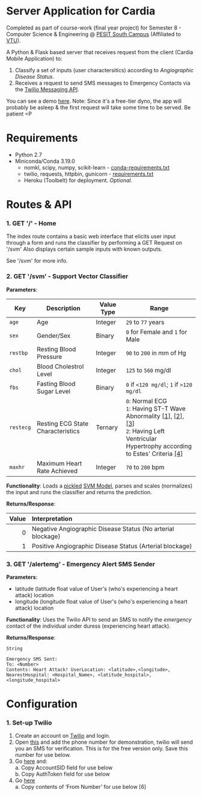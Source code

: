 # Server Application for Cardia

Completed as part of course-work (final year project) for Semester 8 - Computer Science & Engineering @ [PESIT South Campus](http://pesitsouth.pes.edu/) (Affiliated to [VTU](http://vtu.ac.in/)).

A Python & Flask based server that receives request from the client (Cardia Mobile Application) to:

  1. Classify a set of inputs (user charactersitics) according to *Angiographic Disease Status*.
  2. Receives a request to send SMS messages to Emergency Contacts via the [Twilio Messaging API](https://www.twilio.com/sms).
  
You can see a demo [here](fyp-predictor.herokuapp.com). Note: Since it's a free-tier dyno, the app will probably be asleep & the first request will take some time to be served. Be patient =P

# Requirements

* Python 2.7
* Miniconda/Conda 3.19.0
  * nomkl, scipy, numpy, scikit-learn - [conda-requirements.txt](./conda-requirements.txt)
  * twilio, requests, httpbin, gunicorn - [requirements.txt](./requirements.txt)
  * Heroku (Toolbelt) for deployment. _Optional_.
  
# Routes & API

### 1. GET '/' - Home

The index route contains a basic web interface that elicits user input through a form and runs the classifier by performing a GET Request on '/svm'
Also displays certain sample inputs with known outputs. 

See '/svm' for more info.

### 2. GET '/svm' - Support Vector Classifier

**Parameters**:

|Key|Description|Value Type|Range|
|---|---|---|---|
|`age`|Age|Integer|`29` to `77` years|
|`sex`|Gender/Sex|Binary|`0` for Female and `1` for Male|
|`restbp`|Resting Blood Pressure|Integer|`90` to `200` in mm of Hg|
|`chol`|Blood Cholestrol Level|Integer|`125` to `560` mg/dl|
|`fbs`|Fasting Blood Sugar Level|Binary|`0` if `<120 mg/dl`; `1` if `>120 mg/dl`|
|`restecg`|Resting ECG State Characteristics|Ternary|`0`: Normal ECG<br />`1`: Having ST-T Wave Abnormality [[1][tw]], [[2][sw]], [[3][ste]] <br />`2`: Having Left Ventricular Hypertrophy according to Estes' Criteria [[4]][ec]|
|`maxhr`|Maximum Heart Rate Achieved|Integer|`70` to `200` bpm|

[tw]: https://en.wikipedia.org/wiki/T_wave
[sw]: https://en.wikipedia.org/wiki/ST_depression
[ste]: https://en.wikipedia.org/wiki/ST_elevation
[ec]: https://en.wikipedia.org/wiki/Left_ventricular_hypertrophy#ECG_criteria_for_LVH

**Functionality**:
Loads a [pickled](scikit-learn.org/stable/modules/model_persistence.html) [SVM Model](scikit-learn.org/stable/modules/svm.html
), parses and scales (normalizes) the input and runs the classifier and returns the prediction.

**Returns/Response**: 

| Value | Interpretation |
|---:|:---|
|0|Negative Angiographic Disease Status (No arterial blockage)|
|1|Positive Angiographic Disease Status (Arterial blockage)|

### 3. GET '/alertemg' - Emergency Alert SMS Sender

**Parameters**:
* latitude (latitude float value of User's (who's experiencing a heart attack) location
* longitude (longitude float value of User's (who's experiencing a heart attack) location

**Functionality**:
Uses the Twilio API to send an SMS to notify the _emergency_ contact of the individual under duress (experiencing heart attack).

**Returns/Response**:  

`String`

```
Emergency SMS Sent:  
To: <Number>  
Contents: Heart Attack! UserLocation: <latitude>,<longitude>,  
NearestHospital: <Hospital_Name>, <latitude_hospital>,<longitude_hospital>
```

# Configuration

### 1. Set-up Twilio

1. Create an account on [Twilio](https://www.twilio.com/try-twilio) and login.
2. Open [this](https://www.twilio.com/user/account/phone-numbers/verified) and add the phone number for demonstration, twilio will send you an SMS for verification. This is for the free version only. Save this number for use below.
3. Go [here](https://www.twilio.com/user/account/settings) and:  
	a. Copy AccountSID field for use below  
	b. Copy AuthToken field for use below  
4. Go [here](https://www.twilio.com/user/account/messaging/dev-tools/api-explorer/message-create)  
	a. Copy contents of ‘From Number’ for use below [6]


